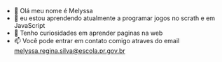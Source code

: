 - 👋 Olá meu nome é Melyssa
- 🌱 eu estou aprendendo atualmente a programar jogos no scrath e em JavaScript
- 💞️ Tenho curiosidades em aprender paginas na web
- 📫 Você pode entrar em contato comigo atraves do email melyssa.regina.silva@escola.pr.gov.br

<!---
melsilva15/melsilva15 is a ✨ special ✨ repository because its `README.md` (this file) appears on your GitHub profile.
You can click the Preview link to take a look at your changes.
--->
